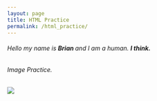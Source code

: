 ```yaml
---
layout: page
title: HTML Practice
permalink: /html_practice/
---
```

<html>
<h6>Hello my name is <strong>Brian </strong>and I am a human.
<strong>I think.</strong></h6>

<h6>Image Practice.</h6>
<img src="https://static.esea.net/global/images/users/1029564.1472750402.png" />
